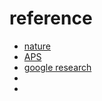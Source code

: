 # reference

- [nature](https://www.nature.com/articles/s41586-020-2649-2)
- [APS](https://journals.aps.org/prl/abstract/10.1103/PhysRevLett.116.061102)
- [google research](https://scholar.google.com/scholar_lookup?title=Scikit-learn%3A%20machine%20learning%20in%20Python&journal=J.%20Mach.%20Learn.%20Res.&volume=12&pages=2825-2830&publication_year=2011&author=Pedregosa%2CF)
-
-
